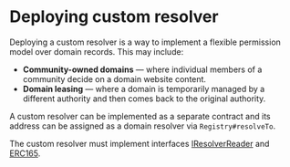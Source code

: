 # Deploying custom resolver

Deploying a custom resolver is a way to implement a flexible permission model over domain records. This may include:

* **Community-owned domains** — where individual members of a community decide on a domain website content.
* **Domain leasing** — where a domain is temporarily managed by a different authority and then comes back to the original authority.

A custom resolver can be implemented as a separate contract and its address can be assigned as a domain resolver via `Registry#resolveTo`.

The custom resolver must implement interfaces [IResolverReader](https://github.com/unstoppabledomains/dot-crypto/blob/master/contracts/IResolverReader.sol) and [ERC165](https://github.com/ethereum/EIPs/blob/master/EIPS/eip-165.md).

